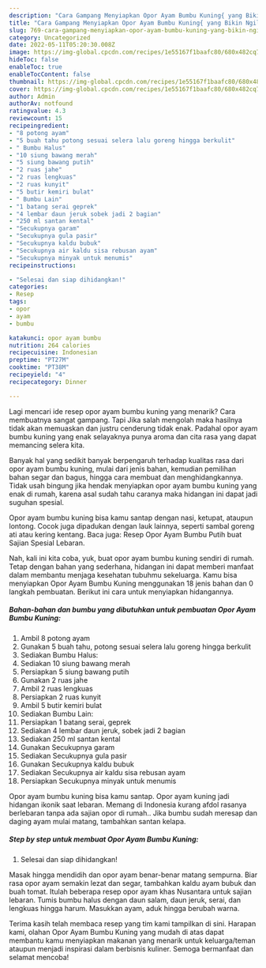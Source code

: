 ```yaml
---
description: "Cara Gampang Menyiapkan Opor Ayam Bumbu Kuning{ yang Bikin Ngiler,  Menu Buat lebaran"
title: "Cara Gampang Menyiapkan Opor Ayam Bumbu Kuning{ yang Bikin Ngiler,  Menu Buat lebaran"
slug: 769-cara-gampang-menyiapkan-opor-ayam-bumbu-kuning-yang-bikin-ngiler-menu-buat-lebaran
category: Uncategorized
date: 2022-05-11T05:20:30.008Z
image: https://img-global.cpcdn.com/recipes/1e55167f1baafc80/680x482cq70/opor-ayam-bumbu-kuning-foto-resep-utama.jpg
hideToc: false
enableToc: true
enableTocContent: false
thumbnail: https://img-global.cpcdn.com/recipes/1e55167f1baafc80/680x482cq70/opor-ayam-bumbu-kuning-foto-resep-utama.jpg
cover: https://img-global.cpcdn.com/recipes/1e55167f1baafc80/680x482cq70/opor-ayam-bumbu-kuning-foto-resep-utama.jpg
author: Admin
authorAv: notfound
ratingvalue: 4.3
reviewcount: 15
recipeingredient:
- "8 potong ayam"
- "5 buah tahu potong sesuai selera lalu goreng hingga berkulit"
- " Bumbu Halus"
- "10 siung bawang merah"
- "5 siung bawang putih"
- "2 ruas jahe"
- "2 ruas lengkuas"
- "2 ruas kunyit"
- "5 butir kemiri bulat"
- " Bumbu Lain"
- "1 batang serai geprek"
- "4 lembar daun jeruk sobek jadi 2 bagian"
- "250 ml santan kental"
- "Secukupnya garam"
- "Secukupnya gula pasir"
- "Secukupnya kaldu bubuk"
- "Secukupnya air kaldu sisa rebusan ayam"
- "Secukupnya minyak untuk menumis"
recipeinstructions:

- "Selesai dan siap dihidangkan!"
categories:
- Resep
tags:
- opor
- ayam
- bumbu

katakunci: opor ayam bumbu 
nutrition: 264 calories
recipecuisine: Indonesian
preptime: "PT27M"
cooktime: "PT38M"
recipeyield: "4"
recipecategory: Dinner

---
```



Lagi mencari ide resep opor ayam bumbu kuning yang menarik? Cara membuatnya sangat gampang. Tapi Jika salah mengolah maka hasilnya tidak akan memuaskan dan justru cenderung tidak enak. Padahal opor ayam bumbu kuning yang enak selayaknya punya aroma dan cita rasa yang dapat memancing selera kita.


Banyak hal yang sedikit banyak berpengaruh terhadap kualitas rasa dari opor ayam bumbu kuning, mulai dari jenis bahan, kemudian pemilihan bahan segar dan bagus, hingga cara membuat dan menghidangkannya. Tidak usah bingung jika hendak menyiapkan opor ayam bumbu kuning yang enak di rumah, karena asal sudah tahu caranya maka hidangan ini dapat jadi suguhan spesial.

Opor ayam bumbu kuning bisa kamu santap dengan nasi, ketupat, ataupun lontong. Cocok juga dipadukan dengan lauk lainnya, seperti sambal goreng ati atau kering kentang. Baca juga: Resep Opor Ayam Bumbu Putih buat Sajian Spesial Lebaran.


Nah, kali ini kita coba, yuk, buat opor ayam bumbu kuning sendiri di rumah. Tetap dengan bahan yang sederhana, hidangan ini dapat memberi manfaat dalam membantu menjaga kesehatan tubuhmu sekeluarga. Kamu bisa menyiapkan Opor Ayam Bumbu Kuning menggunakan 18 jenis bahan dan 0 langkah pembuatan. Berikut ini cara untuk menyiapkan hidangannya.

<!--inarticleads1-->

##### Bahan-bahan dan bumbu yang dibutuhkan untuk pembuatan Opor Ayam Bumbu Kuning:

1. Ambil 8 potong ayam
1. Gunakan 5 buah tahu, potong sesuai selera lalu goreng hingga berkulit
1. Sediakan  Bumbu Halus:
1. Sediakan 10 siung bawang merah
1. Persiapkan 5 siung bawang putih
1. Gunakan 2 ruas jahe
1. Ambil 2 ruas lengkuas
1. Persiapkan 2 ruas kunyit
1. Ambil 5 butir kemiri bulat
1. Sediakan  Bumbu Lain:
1. Persiapkan 1 batang serai, geprek
1. Sediakan 4 lembar daun jeruk, sobek jadi 2 bagian
1. Sediakan 250 ml santan kental
1. Gunakan Secukupnya garam
1. Sediakan Secukupnya gula pasir
1. Gunakan Secukupnya kaldu bubuk
1. Sediakan Secukupnya air kaldu sisa rebusan ayam
1. Persiapkan Secukupnya minyak untuk menumis


Opor ayam bumbu kuning bisa kamu santap. Opor ayam kuning jadi hidangan ikonik saat lebaran. Memang di Indonesia kurang afdol rasanya berlebaran tanpa ada sajian opor di rumah.. Jika bumbu sudah meresap dan daging ayam mulai matang, tambahkan santan kelapa. 

<!--inarticleads2-->

##### Step by step untuk membuat Opor Ayam Bumbu Kuning:


1. Selesai dan siap dihidangkan!

Masak hingga mendidih dan opor ayam benar-benar matang sempurna. Biar rasa opor ayam semakin lezat dan segar, tambahkan kaldu ayam bubuk dan buah tomat. Itulah beberapa resep opor ayam khas Nusantara untuk sajian lebaran. Tumis bumbu halus dengan daun salam, daun jeruk, serai, dan lengkuas hingga harum. Masukkan ayam, aduk hingga berubah warna. 

Terima kasih telah membaca resep yang tim kami tampilkan di sini. Harapan kami, olahan Opor Ayam Bumbu Kuning yang mudah di atas dapat membantu kamu menyiapkan makanan yang menarik untuk keluarga/teman ataupun menjadi inspirasi dalam berbisnis kuliner. Semoga bermanfaat dan selamat mencoba!
